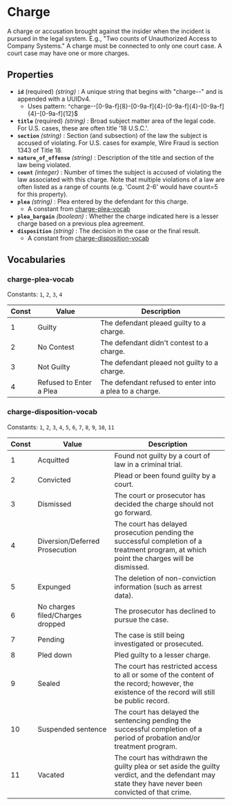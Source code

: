 # Charge

A charge or accusation brought against the insider when the incident is pursued in the legal system. E.g., "Two counts of Unauthorized Access to Company Systems." A charge must be connected to only one court case. A court case may have one or more charges.

## Properties

- **`id`** (required) *(string)* : A unique string that begins with "charge--" and is appended with a UUIDv4.
  - Uses pattern: ^charge--[0-9a-f]{8}-[0-9a-f]{4}-[0-9a-f]{4}-[0-9a-f]{4}-[0-9a-f]{12}$
- **`title`** (required) *(string)* : Broad subject matter area of the legal code. For U.S. cases, these are often title '18 U.S.C.'.
- **`section`** *(string)* : Section (and subsection) of the law the subject is accused of violating. For U.S. cases for example, Wire Fraud is section 1343 of Title 18.
- **`nature_of_offense`** *(string)* : Description of the title and section of the law being violated.
- **`count`** *(integer)* : Number of times the subject is accused of violating the law associated with this charge. Note that multiple violations of a law are often listed as a range of counts (e.g. 'Count 2-6' would have count=5 for this property).
- **`plea`** *(string)* : Plea entered by the defendant for this charge.
	- A constant from [charge-plea-vocab](#charge-plea-vocab)
- **`plea_bargain`** *(boolean)* : Whether the charge indicated here is a lesser charge based on a previous plea agreement.
- **`disposition`** *(string)* : The decision in the case or the final result.
	- A constant from [charge-disposition-vocab](#charge-disposition-vocab)

## Vocabularies

### charge-plea-vocab

Constants: `1`, `2`, `3`, `4`

| Const | Value | Description |
| --- | --- | --- |
| 1 | Guilty | The defendant pleaed guilty to a charge.|
| 2 | No Contest | The defendant didn't contest to a charge.|
| 3 | Not Guilty | The defendant pleaed not guilty to a charge.|
| 4 | Refused to Enter a Plea | The defendant refused to enter into a plea to a charge.|

### charge-disposition-vocab

Constants: `1`, `2`, `3`, `4`, `5`, `6`, `7`, `8`, `9`, `10`, `11`

| Const | Value | Description |
| --- | --- | --- |
| 1 | Acquitted | Found not guilty by a court of law in a criminal trial.|
| 2 | Convicted | Plead or been found guilty by a court.|
| 3 | Dismissed | The court or prosecutor has decided the charge should not go forward.|
| 4 | Diversion/Deferred Prosecution | The court has delayed prosecution pending the successful completion of a treatment program, at which point the charges will be dismissed.|
| 5 | Expunged | The deletion of non-conviction information (such as arrest data).|
| 6 | No charges filed/Charges dropped | The prosecutor has declined to pursue the case.|
| 7 | Pending | The case is still being investigated or prosecuted.|
| 8 | Pled down | Pled guilty to a lesser charge.|
| 9 | Sealed | The court has restricted access to all or some of the content of the record; however, the existence of the record will still be public record.|
| 10 | Suspended sentence | The court has delayed the sentencing pending the successful completion of a period of probation and/or treatment program.|
| 11 | Vacated | The court has withdrawn the guilty plea or set aside the guilty verdict, and the defendant may state they have never been convicted of that crime.|

